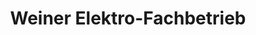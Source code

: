 ---
title: "Weiner Elektro-Fachbetrieb"
url: /durbach/weiner-elektro-fachbetrieb/
shop: Elektronik
---